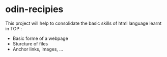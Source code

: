 # odin-recipies
 
This project will help to consolidate the basic skills of html language learnt in TOP :
* Basic forme of a webpage 
* Sturcture of files 
* Anchor links, images, ... 


